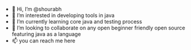 - 👋 Hi, I’m @shourabh
- 👀 I’m interested in developing tools in java
- 🌱 I’m currently learning core java and testing process
- 💞️ I’m looking to collaborate on any open beginner friendly open source featuring java as a language
- 📫 you can reach me here

<!---
shourabh/shourabh is a ✨ special ✨ repository because its `README.md` (this file) appears on your GitHub profile.
You can click the Preview link to take a look at your changes.
--->
